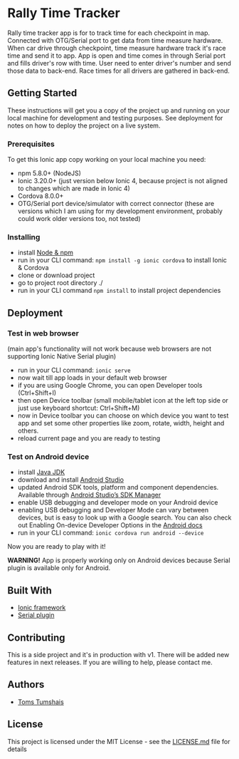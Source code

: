 # Rally Time Tracker

Rally time tracker app is for to track time for each checkpoint in map. Connected with OTG/Serial port to get data from time measure hardware. When car drive through checkpoint, time measure hardware track it's race time and send it to app. App is open and time comes in through Serial port and fills driver's row with time. User need to enter driver's number and send those data to back-end. Race times for all drivers are gathered in back-end. 

## Getting Started

These instructions will get you a copy of the project up and running on your local machine for development and testing purposes. See deployment for notes on how to deploy the project on a live system.

### Prerequisites

To get this Ionic app copy working on your local machine you need:
* npm 5.8.0+ (NodeJS)
* Ionic 3.20.0+ (just version below Ionic 4, because project is not aligned to changes which are made in Ionic 4)
* Cordova 8.0.0+
* OTG/Serial port device/simulator with correct connector
(these are versions which I am using for my development environment, probably could work older versions too, not tested)

### Installing

* install [Node & npm](https://nodejs.org/en/)
* run in your CLI command: `npm install -g ionic cordova` to install Ionic & Cordova
* clone or download project
* go to project root directory ./
* run in your CLI command `npm install` to install project dependencies

## Deployment

### Test in web browser

(main app's functionality will not work because web browsers are not supporting Ionic Native Serial plugin)
* run in your CLI command: `ionic serve`
* now wait till app loads in your default web browser
* if you are using Google Chrome, you can open Developer tools (Ctrl+Shift+I)
* then open Device toolbar (small mobile/tablet icon at the left top side or just use keyboard shortcut: Ctrl+Shift+M)
* now in Device toolbar you can choose on which device you want to test app and set some other properties like zoom, rotate, width, height and others.
* reload current page and you are ready to testing

### Test on Android device

* install [Java JDK](http://www.oracle.com/technetwork/java/javase/downloads/index-jsp-138363.html)
* download and install [Android Studio](https://developer.android.com/studio/index.html)
* updated Android SDK tools, platform and component dependencies. Available through [Android Studio’s SDK Manager](https://developer.android.com/studio/intro/update.html)
* enable USB debugging and developer mode on your Android device
* enabling USB debugging and Developer Mode can vary between devices, but is easy to look up with a Google search. You can also check out Enabling On-device Developer Options in the [Android docs](https://developer.android.com/studio/run/device.html#developer-device-options)
* run in your CLI command: `ionic cordova run android --device`

Now you are ready to play with it!

**WARNING!** App is properly working only on Android devices because Serial plugin is available only for Android.

## Built With

* [Ionic framework](https://ionicframework.com/)
* [Serial plugin](https://ionicframework.com/docs/native/serial/)

## Contributing

This is a side project and it's in production with v1. There will be added new features in next releases. If you are willing to help, please contact me.

## Authors

* [Toms Tumshais](https://github.com/tomstumshais)

## License

This project is licensed under the MIT License - see the [LICENSE.md](LICENSE.md) file for details

